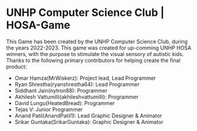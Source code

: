 # UNHP Computer Science Club | HOSA-Game

This Game has been created by the UNHP Computer Science Club, during the years 2022-2023. This game was created for up-comming UNHP HOSA winners, with
the purpose to stimulate the visual sensory of autistic kids. Thanks to the following primary contributors for helping create the final product:
- Omar Hamza(MrWiskerz): Project lead, Lead Programmer
- Ryan Shrestha(ryanshrestha64): Lead Programmer
- Siddhant Jain(nytron88): Programmer
- Akhilesh Vattumilli(akhileshvattumilli): Programmer
- David Lungu(HeatedBread): Programmer
- Tejas V: Junior Programmer
- Anand Patil(AnandPatil1): Lead Graphic Designer & Animator
- Srikar Guntaka(SrikarGuntaka): Graphic Designer & Animator


